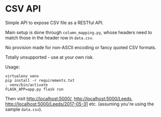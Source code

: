 # CSV API

Simple API to expose CSV file as a RESTful API.

Main setup is done through ```column_mapping.py```, whose headers need to match those in the header row in ```data.csv```.

No provision made for non-ASCII encoding or fancy quoted CSV formats.

Totally unsupported - use at your own risk.

Usage:

```
virtualenv venv
pip install -r requirements.txt
. venv/bin/activate
FLASK_APP=app.py flask run
```

Then visit [http://localhost:5000/](http://localhost:5000/), [http://localhost:5000/Leeds](http://localhost:5000/Leeds), [http://localhost:5000/Leeds/2017-05-31](http://localhost:5000/Leeds/2017-05-31) etc. (assuming you're using the sample ```data.csv```).

